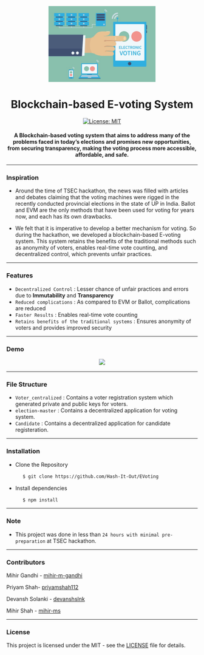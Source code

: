 <p align="center">
  <a href="" rel="noopener">
 <img height=200px src="./evoting.jpg" alt="E-voting"></a>
</p>

<h1 align="center">Blockchain-based E-voting System</h1>

<div align="center">

[![License: MIT](https://img.shields.io/badge/License-MIT-green.svg)](https://opensource.org/licenses/MIT)

<h4>A Blockchain-based voting system that aims to address many of the problems faced in today’s elections and promises new opportunities, from securing transparency, making the voting process more accessible, affordable, and safe.</h4>

</div>

-----------------------------------------
### Inspiration

* Around the time of TSEC hackathon, the news was filled with articles and debates claiming that the voting machines were rigged in the recently conducted provincial elections in the state of UP in India. Ballot and EVM are the only methods that have been used for voting for years now, and each has its own drawbacks. 

* We felt that it is imperative to develop a better mechanism for voting. So during the hackathon, we developed a blockchain-based E-voting system. This system retains the benefits of the traditional methods such as anonymity of voters, enables real-time vote counting, and decentralized control, which prevents unfair practices. 

------------------------------------------
### Features

- `Decentralized Control` :  Lesser chance of unfair practices and errors due to **Immutability** and **Transparency**
- `Reduced complications` : As compared to EVM or Ballot, complications are reduced
- `Faster Results` : Enables real-time vote counting
- `Retains benefits of the traditional systems` : Ensures anonymity of voters and provides improved security

------------------------------------------
### Demo
<p align="center">
    <img height=500px src="./Demo.gif">
</p>


------------------------------------------
### File Structure

- `Voter_centralized` : Contains a voter registration system which generated private and public keys for voters.
- `election-master` : Contains a decentralized application for voting system. 
- `Candidate` : Contains a decentralized application for candidate registeration.

------------------------------------------
### Installation

* Clone the Repository
```sh
      $ git clone https://github.com/Hash-It-Out/EVoting   
```
* Install dependencies
```sh
      $ npm install
```

------------------------------------------
### Note
- This project was done in less than `24 hours with minimal pre-preparation` at TSEC hackathon.

------------------------------------------
### Contributors

Mihir Gandhi - [mihir-m-gandhi](https://github.com/mihir-m-gandhi)

Priyam Shah- [priyamshah112](https://github.com/priyamshah112)

Devansh Solanki - [devanshslnk](https://github.com/devanshslnk)

Mihir Shah - [mihir-ms](https://github.com/mihir-ms)

------------------------------------------
### License
This project is licensed under the MIT - see the [LICENSE](./LICENSE) file for details.

